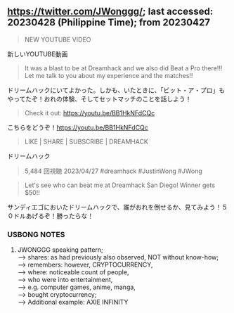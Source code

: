 ## https://twitter.com/JWonggg/; last accessed: 20230428 (Philippine Time); from 20230427

> NEW YOUTUBE VIDEO

新しいYOUTUBE動画

> It was a blast to be at Dreamhack and we also did Beat a Pro there!!! Let me talk to you about my experience and the matches!!

ドリームハックにいてよかった。しかも、いたときに、「ビット・ア・プロ」もやってたぞ！おれの体験、そしてセットマッチのことを話しよう！

> Check it out: https://youtu.be/BB1HkNFdCQc

こちらをどうぞ！https://youtu.be/BB1HkNFdCQc

> LIKE | SHARE | SUBSCRIBE | DREAMHACK

ドリームハック

> 5,484 回視聴  2023/04/27  #dreamhack #JustinWong #JWong

> Let's see who can beat me at Dreamhack San Diego! Winner gets $50!!

サンディエゴにおいたドリームハックで、誰がおれを倒せるか、見てみよう！５０ドルあげるぞ！勝ったらな！

### USBONG NOTES

1) JWONGGG speaking pattern;<br/>
--> shares: as had previously also observed, NOT without know-how;<br/>
--> remembers: however, CRYPTOCURRENCY,<br/>
--> where: noticeable count of people,<br/>
--> who were into entertainment,<br/>
--> e.g. computer games, anime, manga,<br/>
--> bought cryptocurrency;<br/>
--> Additional example: AXIE INFINITY
